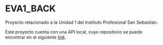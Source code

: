 # EVA1_BACK

Proyecto relacionado a la Unidad 1 del Instituto Profesional San Sebastián.

Este proyecto cuenta con una API local, cuyo repositorio se puede encontrar en el siguiente [link](https://github.com/malumirandac/EVA01_BACKEND_API).


